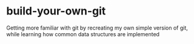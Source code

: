 # build-your-own-git

Getting more familiar with git by recreating my own simple version of git, while learning how common data structures are implemented
